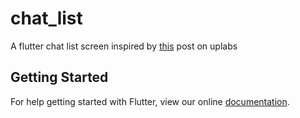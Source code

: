 # chat_list

A flutter chat list screen inspired by [this](https://www.uplabs.com/posts/chat-list) post on uplabs

## Getting Started

For help getting started with Flutter, view our online
[documentation](https://flutter.io/).
